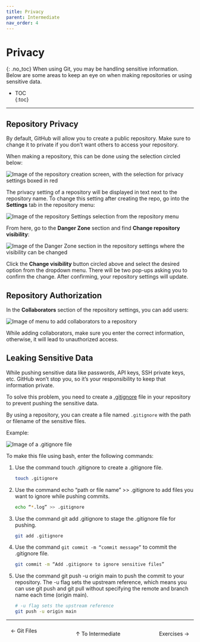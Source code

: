 ```yaml
---
title: Privacy
parent: Intermediate
nav_order: 4
---
```

# Privacy
{: .no_toc}
When using Git, you may be handling sensitive information. Below are some areas to keep an eye on when making repositories or using sensitive data.

- TOC  
{:toc}

---

## Repository Privacy
By default, GitHub will allow you to create a public repository. Make sure to change it to private if you don’t want others to access your repository. 

When making a repository, this can be done using the selection circled below:

![Image of the repository creation screen, with the selection for privacy settings boxed in red](/guide-to-git/assets/images/repo-privacy-creation.png)

The privacy setting of a repository will be displayed in text next to the repository name. To change this setting after creating the repo, go into the **Settings** tab in the repository menu:

![Image of the repository Settings selection from the repository menu](/guide-to-git/assets/images/repo-settings.png)

From here, go to the **Danger Zone** section and find **Change repository visibility**:

![Image of the Danger Zone section in the repository settings where the visibility can be changed](/guide-to-git/assets/images/change-visbility.png)

Click the **Change visibility** button circled above and select the desired option from the dropdown menu. There will be two pop-ups asking you to confirm the change. After confirming, your repository settings will update.

## Repository Authorization
In the **Collaborators** section of the repository settings, you can add users:

![Image of menu to add collaborators to a repository](/guide-to-git/assets/images/add-users.png)

While adding collaborators, make sure you enter the correct information, otherwise, it will lead to unauthorized access. 

## Leaking Sensitive Data
While pushing sensitive data like passwords, API keys, SSH private keys, etc. GitHub won’t stop you, so it’s your responsibility to keep that information private.

To solve this problem, you need to create a [.gitignore](https://sophia-nunez.github.io/guide-to-git/docs/intermediate/git-files.html#gitignore) file in your repository to prevent pushing the sensitive data.

By using a repository, you can create a file named `.gitignore` with the path or filename of the sensitive files.

Example:

![Image of a .gitignore file](/guide-to-git/assets/images/gitignore.png)

To make this file using bash, enter the following commands:
1. Use the command touch .gitignore to create a .gitignore file.
    ```bash
    touch .gitignore
    ```
2. Use the command echo “path or file name” >> .gitignore to add files you want to ignore while pushing commits.
    ```bash
    echo “*.log” >> .gitignore
    ```
3. Use the command git add .gitignore to stage the .gitignore file for pushing.
    ```bash
    git add .gitignore
    ```
4. Use the command `git commit -m “commit message”` to commit the .gitignore file.
    ```bash
    git commit -m “Add .gitignore to ignore sensitive files”
    ```
5. Use the command git push -u origin main to push the commit to your repository. The -u flag sets the upstream reference, which means you can use git push and git pull without specifying the remote and branch name each time (origin main).
    ```bash
    # -u flag sets the upstream reference
    git push -u origin main
    ```

<hr/>

<div style="display: flex; justify-content: space-between;">
  <a href="/guide-to-git/docs/intermediate/git-files.html" 
     style="padding: 6px 12px; border-radius: 4px; text-decoration: none; color: #333; font-weight: 500; transition: background-color 0.2s;" 
     onmouseover="this.style.backgroundColor='#f5f6fa'" 
     onmouseout="this.style.backgroundColor='transparent'">
     ← Git Files
  </a>

  <a href="/guide-to-git/docs/intermediate/" 
     style="padding: 6px 12px; border-radius: 4px; text-decoration: none; color: #333; font-weight: 500; transition: background-color 0.2s;" 
     onmouseover="this.style.backgroundColor='#f5f6fa'" 
     onmouseout="this.style.backgroundColor='transparent'">
     ↑ To Intermediate
  </a>

  <a href="/guide-to-git/docs/exercises/#Intermediate" 
     style="padding: 6px 12px; border-radius: 4px; text-decoration: none; color: #333; font-weight: 500; transition: background-color 0.2s;" 
     onmouseover="this.style.backgroundColor='#f5f6fa'" 
     onmouseout="this.style.backgroundColor='transparent'">
     Exercises →
  </a>
</div>